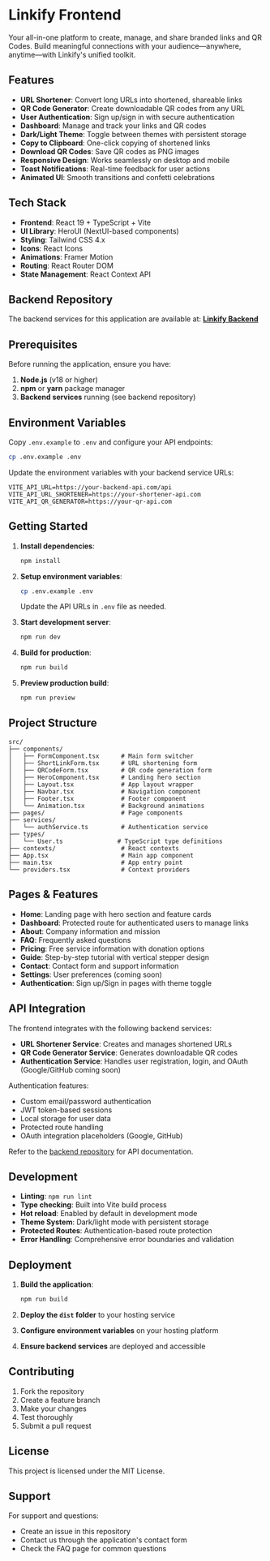 # Linkify Frontend

Your all-in-one platform to create, manage, and share branded links and QR Codes. Build meaningful connections with your audience—anywhere, anytime—with Linkify's unified toolkit.

## Features

- **URL Shortener**: Convert long URLs into shortened, shareable links
- **QR Code Generator**: Create downloadable QR codes from any URL
- **User Authentication**: Sign up/sign in with secure authentication
- **Dashboard**: Manage and track your links and QR codes
- **Dark/Light Theme**: Toggle between themes with persistent storage
- **Copy to Clipboard**: One-click copying of shortened links
- **Download QR Codes**: Save QR codes as PNG images
- **Responsive Design**: Works seamlessly on desktop and mobile
- **Toast Notifications**: Real-time feedback for user actions
- **Animated UI**: Smooth transitions and confetti celebrations

## Tech Stack

- **Frontend**: React 19 + TypeScript + Vite
- **UI Library**: HeroUI (NextUI-based components)
- **Styling**: Tailwind CSS 4.x
- **Icons**: React Icons
- **Animations**: Framer Motion
- **Routing**: React Router DOM
- **State Management**: React Context API

## Backend Repository

The backend services for this application are available at:
**[Linkify Backend](https://github.com/deepakroyltim/linkify-backend)**

## Prerequisites

Before running the application, ensure you have:

1. **Node.js** (v18 or higher)
2. **npm** or **yarn** package manager
3. **Backend services** running (see backend repository)

## Environment Variables

Copy `.env.example` to `.env` and configure your API endpoints:

```bash
cp .env.example .env
```

Update the environment variables with your backend service URLs:
```env
VITE_API_URL=https://your-backend-api.com/api
VITE_API_URL_SHORTENER=https://your-shortener-api.com
VITE_API_QR_GENERATOR=https://your-qr-api.com
```

## Getting Started

1. **Install dependencies**:
   ```bash
   npm install
   ```

2. **Setup environment variables**:
   ```bash
   cp .env.example .env
   ```
   Update the API URLs in `.env` file as needed.

3. **Start development server**:
   ```bash
   npm run dev
   ```

4. **Build for production**:
   ```bash
   npm run build
   ```

5. **Preview production build**:
   ```bash
   npm run preview
   ```

## Project Structure

```
src/
├── components/
│   ├── FormComponent.tsx      # Main form switcher
│   ├── ShortLinkForm.tsx      # URL shortening form
│   ├── QRCodeForm.tsx         # QR code generation form
│   ├── HeroComponent.tsx      # Landing hero section
│   ├── Layout.tsx             # App layout wrapper
│   ├── Navbar.tsx             # Navigation component
│   ├── Footer.tsx             # Footer component
│   └── Animation.tsx          # Background animations
├── pages/                     # Page components
├── services/
│   └── authService.ts         # Authentication service
├── types/
│   └── User.ts               # TypeScript type definitions
├── contexts/                  # React contexts
├── App.tsx                    # Main app component
├── main.tsx                   # App entry point
└── providers.tsx              # Context providers
```

## Pages & Features

- **Home**: Landing page with hero section and feature cards
- **Dashboard**: Protected route for authenticated users to manage links
- **About**: Company information and mission
- **FAQ**: Frequently asked questions
- **Pricing**: Free service information with donation options
- **Guide**: Step-by-step tutorial with vertical stepper design
- **Contact**: Contact form and support information
- **Settings**: User preferences (coming soon)
- **Authentication**: Sign up/Sign in pages with theme toggle

## API Integration

The frontend integrates with the following backend services:
- **URL Shortener Service**: Creates and manages shortened URLs
- **QR Code Generator Service**: Generates downloadable QR codes
- **Authentication Service**: Handles user registration, login, and OAuth (Google/GitHub coming soon)

Authentication features:
- Custom email/password authentication
- JWT token-based sessions
- Local storage for user data
- Protected route handling
- OAuth integration placeholders (Google, GitHub)

Refer to the [backend repository](https://github.com/deepakroyltim/linkify-backend) for API documentation.

## Development

- **Linting**: `npm run lint`
- **Type checking**: Built into Vite build process
- **Hot reload**: Enabled by default in development mode
- **Theme System**: Dark/light mode with persistent storage
- **Protected Routes**: Authentication-based route protection
- **Error Handling**: Comprehensive error boundaries and validation

## Deployment

1. **Build the application**:
   ```bash
   npm run build
   ```

2. **Deploy the `dist` folder** to your hosting service

3. **Configure environment variables** on your hosting platform

4. **Ensure backend services** are deployed and accessible

## Contributing

1. Fork the repository
2. Create a feature branch
3. Make your changes
4. Test thoroughly
5. Submit a pull request

## License

This project is licensed under the MIT License.

## Support

For support and questions:
- Create an issue in this repository
- Contact us through the application's contact form
- Check the FAQ page for common questions
